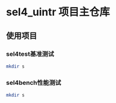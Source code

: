 # sel4_uintr 项目主仓库

## 使用项目

### sel4test基准测试

```sh
mkdir s

```

### sel4bench性能测试

```sh
mkdir s

```






